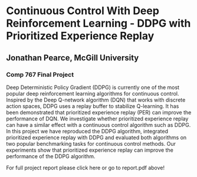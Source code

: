# Continuous Control With Deep Reinforcement Learning - DDPG with Prioritized Experience Replay

## Jonathan Pearce, McGill University

### Comp 767 Final Project

Deep Deterministic Policy Gradient (DDPG) is currently one of the most popular deep reinforcement learning algorithms for continuous control. Inspired by the Deep Q-network algorithm (DQN) that works with discrete action spaces, DDPG uses a replay buffer to stabilize Q-learning. It has been demonstrated that prioritized experience replay (PER) can improve the performance of DQN. We investigate whether prioritized experience replay can have a similar effect with a continuous control algorithm such as DDPG. In this project we have reproduced the DDPG algorithm, integrated prioritized experience replay with DDPG and evaluated both algorithms on two popular benchmarking tasks for continuous control methods. Our experiments show that prioritized experience replay can improve the performance of the DDPG algorithm.

For full project report please click here or go to report.pdf above!
